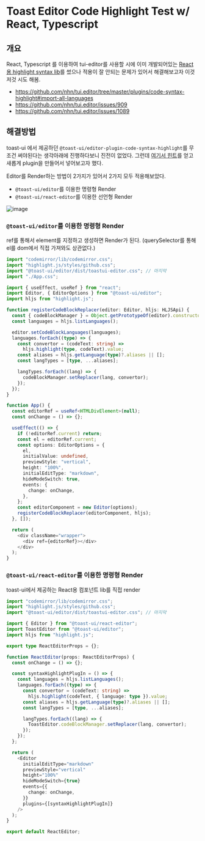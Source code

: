 # Toast Editor Code Highlight Test w/ React, Typescript

## 개요

React, Typescript 를 이용하여 tui-editor를 사용할 시에 이미 개발되어있는 [React 용 highlight syntax lib](https://github.com/nhn/tui.editor/tree/master/plugins/code-syntax-highlight)를 썼으나 적용이 잘 안되는 문제가 있어서 해결해보고자 이것저것 시도 해봄.

- https://github.com/nhn/tui.editor/tree/master/plugins/code-syntax-highlight#import-all-languages
- https://github.com/nhn/tui.editor/issues/909
- https://github.com/nhn/tui.editor/issues/1089

## 해결방법

toast-ui 에서 제공하던 `@toast-ui/editor-plugin-code-syntax-highlight`를 무조건 써야된다는 생각아래에 진행하다보니 진전이 없었다.
그런데 [여기서 힌트](https://github.com/nhn/tui.editor/issues/1007)를 얻고 새롭게 plugin을 만들어서 넣어보고자 했다.

Editor를 Render하는 방법이 2가지가 있어서 2가지 모두 적용해보았다.

- `@toast-ui/editor`를 이용한 명령형 Render
- `@toast-ui/react-editor`를 이용한 선언형 Render

![image](https://user-images.githubusercontent.com/61136724/113263105-5632ea00-930c-11eb-80bd-76133cd4d123.png)

### `@toast-ui/editor`를 이용한 명령형 Render

ref를 통해서 element를 지정하고 생성하면 Render가 된다.
(querySelector를 통해 el를 dom에서 직접 가져와도 상관없다.)

```ts
import "codemirror/lib/codemirror.css";
import "highlight.js/styles/github.css";
import "@toast-ui/editor/dist/toastui-editor.css"; // 마지막
import "./App.css";

import { useEffect, useRef } from "react";
import Editor, { EditorOptions } from "@toast-ui/editor";
import hljs from "highlight.js";

function registerCodeBlockReplacer(editor: Editor, hljs: HLJSApi) {
  const { codeBlockManager } = Object.getPrototypeOf(editor).constructor;
  const languages = hljs.listLanguages();

  editor.setCodeBlockLanguages(languages);
  languages.forEach((type) => {
    const convertor = (codeText: string) =>
      hljs.highlight(type, codeText).value;
    const aliases = hljs.getLanguage(type)?.aliases || [];
    const langTypes = [type, ...aliases];

    langTypes.forEach((lang) => {
      codeBlockManager.setReplacer(lang, convertor);
    });
  });
}

function App() {
  const editorRef = useRef<HTMLDivElement>(null);
  const onChange = () => {};

  useEffect(() => {
    if (!editorRef.current) return;
    const el = editorRef.current;
    const options: EditorOptions = {
      el,
      initialValue: undefined,
      previewStyle: "vertical",
      height: "100%",
      initialEditType: "markdown",
      hideModeSwitch: true,
      events: {
        change: onChange,
      },
    };
    const editorComponent = new Editor(options);
    registerCodeBlockReplacer(editorComponent, hljs);
  }, []);

  return (
    <div className="wrapper">
      <div ref={editorRef}></div>
    </div>
  );
}
```

### `@toast-ui/react-editor`를 이용한 명령형 Render

toast-ui에서 제공하는 React용 컴포넌트 lib를 직접 render

```typescript
import "codemirror/lib/codemirror.css";
import "highlight.js/styles/github.css";
import "@toast-ui/editor/dist/toastui-editor.css"; // 마지막

import { Editor } from "@toast-ui/react-editor";
import ToastEditor from "@toast-ui/editor";
import hljs from "highlight.js";

export type ReactEditorProps = {};

function ReactEditor(props: ReactEditorProps) {
  const onChange = () => {};

  const syntaxHighlightPlugIn = () => {
    const languages = hljs.listLanguages();
    languages.forEach((type) => {
      const convertor = (codeText: string) =>
        hljs.highlight(codeText, { language: type }).value;
      const aliases = hljs.getLanguage(type)?.aliases || [];
      const langTypes = [type, ...aliases];

      langTypes.forEach((lang) => {
        ToastEditor.codeBlockManager.setReplacer(lang, convertor);
      });
    });
  };

  return (
    <Editor
      initialEditType="markdown"
      previewStyle="vertical"
      height="100%"
      hideModeSwitch={true}
      events={{
        change: onChange,
      }}
      plugins={[syntaxHighlightPlugIn]}
    />
  );
}

export default ReactEditor;
```
